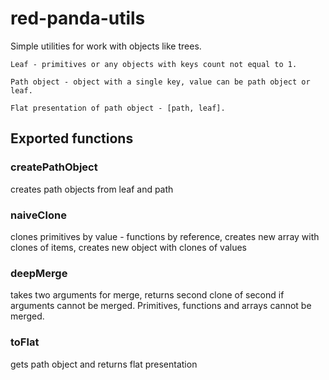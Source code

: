 # red-panda-utils

Simple utilities for work with objects like trees.

    Leaf - primitives or any objects with keys count not equal to 1.

    Path object - object with a single key, value can be path object or leaf.

    Flat presentation of path object - [path, leaf].

## Exported functions

### createPathObject
creates path objects from leaf and path

### naiveClone
clones primitives by value - functions by reference, creates new array with clones of items,
creates new object with clones of values

### deepMerge
takes two arguments for merge, returns second clone of second if arguments cannot be merged.
Primitives, functions and arrays cannot be merged.

### toFlat
gets path object and returns flat presentation